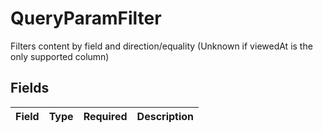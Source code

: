 # QueryParamFilter

Filters content by field and direction/equality
(Unknown if viewedAt is the only supported column)



## Fields

| Field       | Type        | Required    | Description |
| ----------- | ----------- | ----------- | ----------- |
